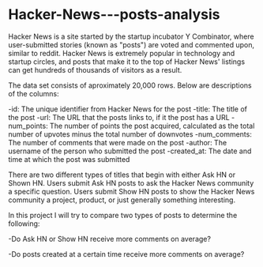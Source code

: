 # Hacker-News---posts-analysis
Hacker News is a site started by the startup incubator Y Combinator, where user-submitted stories (known as "posts") are voted and commented upon, similar to reddit. Hacker News is extremely popular in technology and startup circles, and posts that make it to the top of Hacker News' listings can get hundreds of thousands of visitors as a result.

The data set consists of aproximately 20,000 rows. Below are descriptions of the columns:

-id: The unique identifier from Hacker News for the post -title: The title of the post -url: The URL that the posts links to, if it the post has a URL -num_points: The number of points the post acquired, calculated as the total number of upvotes minus the total number of downvotes -num_comments: The number of comments that were made on the post -author: The username of the person who submitted the post -created_at: The date and time at which the post was submitted

There are two different types of titles that begin with either Ask HN or Shown HN. Users submit Ask HN posts to ask the Hacker News community a specific question. Users submit Show HN posts to show the Hacker News community a project, product, or just generally something interesting.

In this project I will try to compare two types of posts to determine the following:

-Do Ask HN or Show HN receive more comments on average?

-Do posts created at a certain time receive more comments on average?
